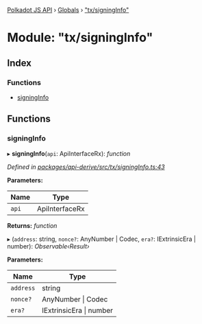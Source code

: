 [Polkadot JS API](../README.md) › [Globals](../globals.md) › ["tx/signingInfo"](_tx_signinginfo_.md)

# Module: "tx/signingInfo"

## Index

### Functions

* [signingInfo](_tx_signinginfo_.md#signinginfo)

## Functions

###  signingInfo

▸ **signingInfo**(`api`: ApiInterfaceRx): *function*

*Defined in [packages/api-derive/src/tx/signingInfo.ts:43](https://github.com/polkadot-js/api/blob/eea4c8775e/packages/api-derive/src/tx/signingInfo.ts#L43)*

**Parameters:**

Name | Type |
------ | ------ |
`api` | ApiInterfaceRx |

**Returns:** *function*

▸ (`address`: string, `nonce?`: AnyNumber | Codec, `era?`: IExtrinsicEra | number): *Observable‹Result›*

**Parameters:**

Name | Type |
------ | ------ |
`address` | string |
`nonce?` | AnyNumber &#124; Codec |
`era?` | IExtrinsicEra &#124; number |
